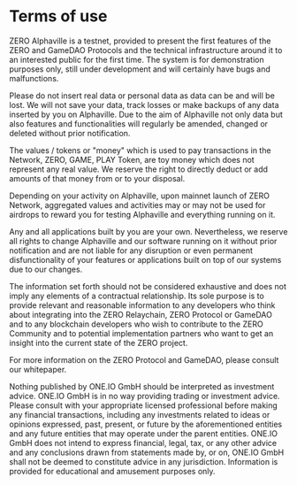 # Terms of use

ZERO Alphaville is a testnet, provided to present the first features of the ZERO and GameDAO Protocols and the technical infrastructure around it to an interested public for the first time. The system is for demonstration purposes only, still under development and will certainly have bugs and malfunctions.

Please do not insert real data or personal data as data can be and will be lost. We will not save your data, track losses or make backups of any data inserted by you on Alphaville. Due to the aim of Alphaville not only data but also features and functionalities will regularly be amended, changed or deleted without prior notification.

The values / tokens or "money" which is used to pay transactions in the Network, ZERO, GAME, PLAY Token, are toy money which does not represent any real value. We reserve the right to directly deduct or add amounts of that money from or to your disposal.

Depending on your activity on Alphaville, upon mainnet launch of ZERO Network, aggregated values and activities may or may not be used for airdrops to reward you for testing Alphaville and everything running on it.

Any and all applications built by you are your own. Nevertheless, we reserve all rights to change Alphaville and our software running on it without prior notification and are not liable for any disruption or even permanent disfunctionality of your features or applications built on top of our systems due to our changes.

The information set forth should not be considered exhaustive and does not imply any elements of a contractual relationship. Its sole purpose is to provide relevant and reasonable information to any developers who think about integrating into the ZERO Relaychain, ZERO Protocol or GameDAO and to any blockchain developers who wish to contribute to the ZERO Community and to potential implementation partners who want to get an insight into the current state of the ZERO project.

For more information on the ZERO Protocol and GameDAO, please consult our whitepaper.

Nothing published by ONE.IO GmbH should be interpreted as investment advice. ONE.IO GmbH is in no way providing trading or investment advice. Please consult with your appropriate licensed professional before making any financial transactions, including any investments related to ideas or opinions expressed, past, present, or future by the aforementioned entities and any future entities that may operate under the parent entities. ONE.IO GmbH does not intend to express financial, legal, tax, or any other advice and any conclusions drawn from statements made by, or on, ONE.IO GmbH shall not be deemed to constitute advice in any jurisdiction. Information is provided for educational and amusement purposes only.
